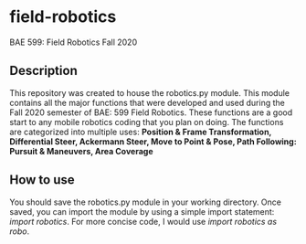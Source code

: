 # field-robotics
BAE 599: Field Robotics Fall 2020 

## Description
This repository was created to house the robotics.py module.  This module contains all the major functions that were developed and 
used during the Fall 2020 semester of BAE: 599 Field Robotics.  These functions are a good start to any mobile robotics coding that
you plan on doing.  The functions are categorized into multiple uses:
**Position & Frame Transformation,
Differential Steer,
Ackermann Steer,
Move to Point & Pose,
Path Following: Pursuit & Maneuvers,
Area Coverage**

## How to use
You should save the robotics.py module in your working directory.  Once saved, you can import the module by using a simple import
statement: *import robotics*.  For more concise code, I would use *import robotics as robo*. 
